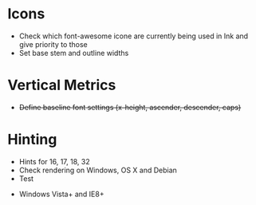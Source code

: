 # Icons
* Check which font-awesome icone are currently being used in Ink and give priority to those
* Set base stem and outline widths

# Vertical Metrics
* ~~Define baseline font settings (x-height, ascender, descender, caps)~~

# Hinting
* Hints for 16, 17, 18, 32
* Check rendering on Windows, OS X and Debian
* Test
 - Windows Vista+ and IE8+
